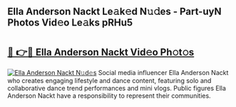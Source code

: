 ## Ella Anderson Nackt Le𝚊k𝚎d N𝚞𝚍es - Part-uyN Photos Vid𝚎o Le𝚊ks pRHu5

# <h2><a href="http://fb43yr.evod.top/?m=Ella+Anderson+Nackt">🔗 👉🔴 Ella Anderson Nackt Vid𝚎o Ph𝚘t𝚘s</a></h2>

[![Ella Anderson Nackt N𝚞d𝚎s](https://i.imgur.com/8V9OHl7.gif)](http://fb43yr.evod.top/?m=Ella+Anderson+Nackt)
Social media influencer Ella Anderson Nackt who creates engaging lifestyle and dance content, featuring solo and collaborative dance trend performances and mini vlogs. Public figures Ella Anderson Nackt have a responsibility to represent their communities. 
